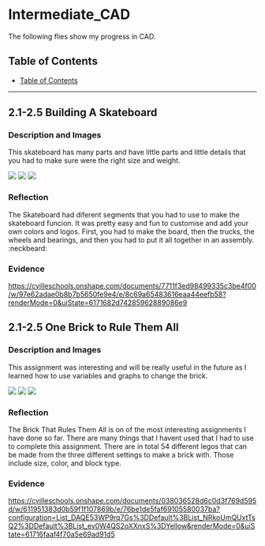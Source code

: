 # Intermediate_CAD
 The following flies show my progress in CAD. 
## Table of Contents
* [Table of Contents](#TableOfContents)
---

## 2.1-2.5 Building A Skateboard

### Description and Images
This skateboard has many parts and have little parts and little details that you had to make sure were the right size and weight.

<img src="https://user-images.githubusercontent.com/71342195/138284141-09e13126-1f95-460a-8726-3d39683ced28.png"> <img src="https://user-images.githubusercontent.com/71342195/138284013-de2dab76-2549-4a1c-acbc-b02f35a46f02.png">         <img src="https://user-images.githubusercontent.com/71342195/138283824-b6c2d7a6-0c88-4413-b212-28cbb7ad821e.png">

### Reflection
The Skateboard had diferent segments that you had to use to make the skateboard funcion. It was pretty easy and fun to customise and add your own colors and logos. First, you had to make the board, then the trucks, the wheels and bearings, and then you had to put it all together in an assembly. :neckbeard:      

### Evidence
https://cvilleschools.onshape.com/documents/7711f3ed98499335c3be4f00/w/97e62adae0b8b7b5650fe9e4/e/8c69a65483616eaa44eefb58?renderMode=0&uiState=6171682d74285962889086e9

## 2.1-2.5 One Brick to Rule Them All

### Description and Images
This assignment was interesting and will be really useful in the future as I learned how to use variables and graphs to change the brick.

<img src="https://user-images.githubusercontent.com/71342195/138289143-c76eb2ef-cb34-4f4a-907d-38d5d237de31.png"> <img src="https://user-images.githubusercontent.com/71342195/138289448-4bc8b72f-717e-4845-8661-14251ca37e29.png"> <img src="https://user-images.githubusercontent.com/71342195/138289561-a2604c6d-7a5d-44d8-be02-d8a956e8541b.png">

### Reflection
The Brick That Rules Them All is on of the most interesting assignments I have done so far. There are many things that I havent used that I had to use to complete this assignment. There are in total 54 different legos that can be made from the three different settings to make a brick with. Those include size, color, and block type.

### Evidence
https://cvilleschools.onshape.com/documents/038036528d6c0d3f769d595d/w/611951383d0b59f1f107869b/e/76be1de5faf69105580037ba?configuration=List_DAQE53WP9rq7Gs%3DDefault%3BList_NRkoUmQUxtTsQ2%3DDefault%3BList_ev0W4QS2oXXnxS%3DYellow&renderMode=0&uiState=61716faaf4f70a5e69ad91d5
